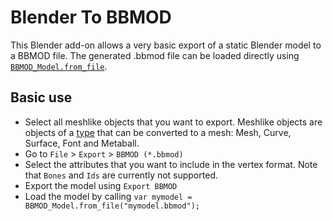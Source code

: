 # Blender To BBMOD
This Blender add-on allows a very basic export of a static Blender model
to a BBMOD file. The generated .bbmod file can be loaded directly using [`BBMOD_Model.from_file`](https://github.com/blueburn-cz/BBMOD/blob/40a0fe0ad18752a672f8287b90fb89a42d6bc3d2/BBMOD_GML/scripts/BBMOD_Model/BBMOD_Model.gml#L159).

## Basic use
* Select all meshlike objects that you want to export. Meshlike objects are objects
of a [type](https://docs.blender.org/manual/en/latest/scene_layout/object/types.html) that can be converted to a mesh: Mesh, Curve, Surface, Font and Metaball.
* Go to `File` > `Export` > `BBMOD (*.bbmod)`
* Select the attributes that you want to include in the vertex format. Note that
`Bones` and `Ids` are currently not supported.
* Export the model using `Export BBMOD`
* Load the model by calling `var mymodel = BBMOD_Model.from_file("mymodel.bbmod");`

